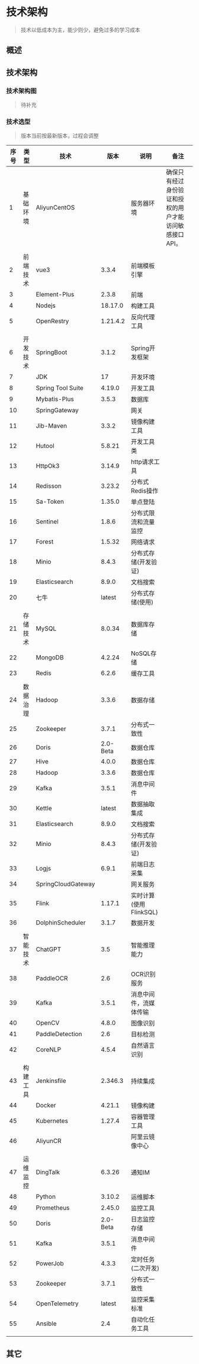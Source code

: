# 技术架构

> 技术以低成本为主，能少则少，避免过多的学习成本

## 概述

## 技术架构

### 技术架构图

> 待补充

### 技术选型

> 版本当前按最新版本，过程会调整

| 序号 | 类型     | 技术               | 版本   | 说明                   | 备注                                                  |
|------|----------|--------------------|--------|------------------------|-------------------------------------------------------|
| 1    | 基础环境 | AliyunCentOS       |        | 服务器环境             | 确保只有经过身份验证和授权的用户才能访问敏感接口API。 |
|      |          |                    |        |                        |                                                       |
| 2    | 前端技术 | vue3               |  3.3.4  | 前端模板引擎           |                                                       |
| 3    |          | Element-Plus       | 2.3.8 | 前端                   |                                                       |
| 4    |          | Nodejs             | 18.17.0  | 构建工具               |                                                       |
| 5    |          | OpenRestry         | 1.21.4.2 | 反向代理工具           |                                                       |
|      |          |                    |        |                        |                                                       |
| 6    | 开发技术 | SpringBoot         | 3.1.2  | Spring开发框架         |                                                       |
| 7    |          | JDK                | 17     | 开发环境               |                                                       |
| 8    |          | Spring Tool Suite  | 4.19.0 | 开发工具               |                                                       |
| 9    |          | Mybatis-Plus       | 3.5.3  | 数据库                 |                                                       |
| 10   |          | SpringGateway      |        | 网关                   |                                                       |
| 11   |          | Jib-Maven          | 3.3.2  | 镜像构建工具           |                                                       |
| 12   |          | Hutool             | 5.8.21 | 开发工具类             |                                                       |
| 13   |          | HttpOk3            | 3.14.9 | http请求工具           |                                                       |
| 14   |          | Redisson           | 3.23.2 | 分布式Redis操作        |                                                       |
| 15   |          | Sa-Token           | 1.35.0 | 单点登陆               |                                                       |
| 16   |          | Sentinel           | 1.8.6 | 分布式限流和流量监控   |                                                       |
| 17   |          | Forest             | 1.5.32 | 网络请求               |                                                       |
| 18   |          | Minio              | 8.4.3 | 分布式存储(开发验证)   |                                                       |
| 19   |          | Elasticsearch      | 8.9.0   | 文档搜索               |                                                       |
| 20   |          | 七牛               | latest | 分布式存储(使用)       |                                                       |
|      |          |                    |        |                        |                                                       |
| 21   | 存储技术 | MySQL              | 8.0.34  | 数据库存储             |                                                       |
| 22   |          | MongoDB            | 4.2.24  | NoSQL存储              |                                                       |
| 23   |          | Redis              | 6.2.6    | 缓存工具               |                                                       |
|      |          |                    |        |                        |                                                       |
| 24   | 数据治理 | Hadoop             | 3.3.6   | 数据存储               |                                                       |
| 25   |          | Zookeeper          | 3.7.1  | 分布式一致性           |                                                       |
| 26   |          | Doris              | 2.0-Beta | 数据仓库               |                                                       |
| 27   |          | Hive               | 4.0.0 | 数据仓库               |                                                       |
| 28   |          | Hadoop             | 3.3.6 | 数据仓库               |                                                       |
| 29   |          | Kafka              | 3.5.1 | 消息中间件             |                                                       |
| 30   |          | Kettle             | latest | 数据抽取集成           |                                                       |
| 31   |          | Elasticsearch      | 8.9.0   | 文档搜索               |                                                       |
| 32   |          | Minio              | 8.4.3 | 分布式存储(开发验证)   |                                                       |
| 33   |          | Logjs              | 6.9.1 | 前端日志采集           |                                                       |
| 34   |          | SpringCloudGateway |       | 网关服务               |                                                       |
| 35   |          | Flink              | 1.17.1 | 实时计算(使用FlinkSQL) |                                                       |
| 36   |          | DolphinScheduler   | 3.1.7    | 数据开发               |                                                       |
|      |          |                    |        |                        |                                                       |
| 37   | 智能技术 | ChatGPT            | 3.5    | 智能推理能力           |                                                       |
| 38   |          | PaddleOCR          | 2.6 | OCR识别服务            |                                                       |
| 39   |          | Kafka              | 3.5.1 | 消息中间件，流媒体传输 |                                                       |
| 40   |          | OpenCV             | 4.8.0 | 图像识别               |                                                       |
| 41   |          | PaddleDetection    | 2.6 | 目标检测               |                                                       |
| 42   |          | CoreNLP            | 4.5.4 | 自然语言识别           |                                                       |
|      |          |                    |        |                        |                                                       |
| 43   | 构建工具 | Jenkinsfile        |  2.346.3 | 持续集成               |                                                       |
| 44   |          | Docker             |  4.21.1 | 镜像构建               |                                                       |
| 45   |          | Kubernetes         | 1.27.4  | 容器管理工具           |                                                       |
| 46   |          | AliyunCR           |        | 阿里云镜像中心         |                                                       |
|      |          |                    |        |                        |                                                       |
| 47   | 运维监控 | DingTalk           | 6.3.26 | 通知IM                 |                                                       |
| 48   |          | Python             | 3.10.2    | 运维脚本               |                                                       |
| 49   |          | Prometheus         | 2.45.0 | 监控工具               |                                                       |
| 50   |          | Doris              |2.0-Beta| 日志监控存储           |                                                       |
| 51   |          | Kafka              | 3.5.1  | 消息中间件             |                                                       |
| 52   |          | PowerJob           | 4.3.3 | 定时任务(二次开发)     |                                                       |
| 53   |          | Zookeeper          | 3.7.1  | 分布式一致性           |                                                       |
| 54   |          | OpenTelemetry      | latest | 监控采集标准           |                                                       |
| 55   |          | Ansible            | 2.4 | 自动化任务工具         |                                                       |
|      |          |                    |        |                        |                                                       |

## 其它
